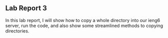 ## Lab Report 3
In this lab report, I will show how to copy a whole directory into our ieng6 server, run the code, and also show some streamlined methods to copying directories.
